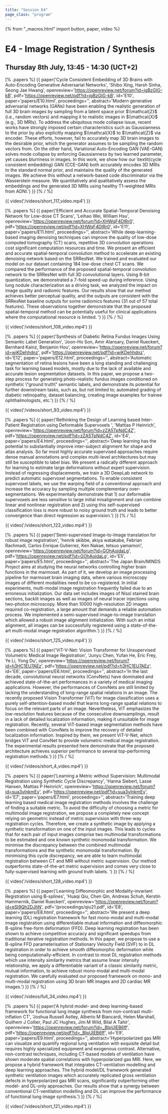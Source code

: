 ```yaml
---
title: "Session E4"
page_class: "program"
---
```


{% from "_macros.html" import button, paper, video %}

# E4 - Image Registration / Synthesis
##  Thursday 8th July, 13:45 - 14:30 (UCT+2)


[% .papers %]
{{ paper('Cycle Consistent Embedding of 3D Brains with Auto-Encoding Generative Adversarial Networks',
        'Shibo Xing, Harsh Sinha, Seong Jae Hwang',
        openreview='https://openreview.net/forum?id=jgBzGIG-kB',
        pdf='https://openreview.net/pdf?id=jgBzGIG-kB',
        id='E10',
        paper='papers/E10.html',
        proceedings='',
        abstract='Modern generative adversarial networks (GANs) have been enabling the realistic generation of full 3D brain images by sampling from a latent space prior $\\mathcal{Z}$ (i.e., random vectors) and mapping it to realistic images in $\\mathcal{X}$ (e.g., 3D MRIs). To address the ubiquitous mode collapse issue, recent works have strongly imposed certain characteristics such as Gaussianness to the prior by also explicitly mapping $\\mathcal{X}$ to $\\mathcal{Z}$ via encoder. These efforts, however, fail to accurately map 3D brain images to the desirable prior, which the generator assumes to be sampling the random vectors from. On the other hand, Variational Auto-Encoding GAN (VAE-GAN) solves mode collapse by enforcing Gaussianness by two learned parameter, yet causes blurriness in images. In this work, we show how our \\textit{cycle consistent embedding} GAN (CCE-GAN) both accurately encodes 3D MRIs to the standard normal prior, and maintains the quality of the generated images. We achieve this without a network-based code discriminator via the Wasserstein measure. We quantitatively and qualitatively assess the embeddings and the generated 3D MRIs using healthy T1-weighted MRIs from ADNI.')
}}
[% / %]
                        
{{ video('/videos/short_117_video.mp4') }}
                        
[% .papers %]
{{ paper('Efficient and Accurate Spatial-Temporal Denoising Network for Low-dose CT Scans',
        'Leihao Wei, William Hsu',
        openreview='https://openreview.net/forum?id=XHWqF4DlRr0',
        pdf='https://openreview.net/pdf?id=XHWqF4DlRr0',
        id='E11',
        paper='papers/E11.html',
        proceedings='',
        abstract='While deep-learning-based imaging denoising techniques can improve the quality of low-dose computed tomography (CT) scans, repetitive 3D convolution operations cost significant computation resources and time. We present an efficient and accurate spatial-temporal convolution method to accelerate an existing denoising network based on the SRResNet. We trained and evaluated our model on our dataset containing 184 low-dose chest CT scans. We compared the performance of the proposed spatial-temporal convolution network to the SRResNet with full 3D convolutional layers. Using 8-bit quantization, we demonstrated a 7-fold speed-up during inference. Using lung nodule characterization as a driving task, we analyzed the impact on image quality and radiomic features. Our results show that our method achieves better perceptual quality, and the outputs are consistent with the SRResNet baseline outputs for some radiomics features (31 out of 57 total features). These observations together demonstrate that the proposed spatial-temporal method can be potentially useful for clinical applications where the computational resource is limited. ')
}}
[% / %]
                        
{{ video('/videos/short_108_video.mp4') }}
                        
[% .papers %]
{{ paper('Synthesis of Diabetic Retina Fundus Images Using Semantic Label Generation',
        'Joon-Ho Son, Amir Alansary, Daniel Rueckert, Bernhard Kainz, Benjamin Hou',
        openreview='https://openreview.net/forum?id=wiKDehhdnz',
        pdf='https://openreview.net/pdf?id=wiKDehhdnz',
        id='E12',
        paper='papers/E12.html',
        proceedings='',
        abstract='Automatic segmentation of retina lesions have been a long standing and challenging task for learning based models, mostly due to the lack of available and accurate lesion segmentation datasets. In this paper, we propose a two-step process for generating photo-realistic fundus images conditioned on synthetic \\"ground truth\\" semantic labels, and demonstrate its potential for further downstream tasks, such as, but not limited to; automated grading of diabetic retinopathy, dataset balancing, creating image examples for trainee ophthalmologists, etc.')
}}
[% / %]
                        
{{ video('/videos/short_93_video.mp4') }}
                        
[% .papers %]
{{ paper('Rethinking the Design of Learning based Inter-Patient Registration using Deformable Supervoxels ',
        'Mattias P Heinrich',
        openreview='https://openreview.net/forum?id=zZA5TpNdC4Z',
        pdf='https://openreview.net/pdf?id=zZA5TpNdC4Z',
        id='E4',
        paper='papers/E4.html',
        proceedings='',
        abstract='Deep learning has the potential to substantially improve inter-subject alignment for shape and atlas analysis. So far most highly accurate supervised approaches require dense manual annotations and complex multi-level architectures but may still be susceptible to label bias. We present a radically different approach for learning to estimate large deformations without expert supervision. Instead of regressing displacements, we train a 3D DeepLab network to predict automatic supervoxel segmentations. To enable consistent supervoxel labels, we use the warping field of a conventional approach and increase the accuracy by sampling multiple complementary over-segmentations. We experimentally demonstrate that 1) our deformable supervoxels are less sensitive to large initial misalignment and can combine linear and nonlinear registration and 2) using this self-supervised classification loss is more robust to noisy ground truth and leads to better convergence than direct regression as supervision.')
}}
[% / %]
                        
{{ video('/videos/short_122_video.mp4') }}
                        
[% .papers %]
{{ paper('Semi-supervised Image-to-Image translation for robust image registration',
        'henrik skibbe, akiya watakabe, Febrian Rachmadi, Carlos Enrique Gutierrez, Ken Nakae, tetsuo yamamori',
        openreview='https://openreview.net/forum?id=GOhAojdaLg',
        pdf='https://openreview.net/pdf?id=GOhAojdaLg',
        id='E5',
        paper='papers/E5.html',
        proceedings='',
        abstract='The Japan Brain/MINDS Project aims at studying the neural networks controlling higher brain functions in the marmoset. As part of it, we develop an image processing pipeline for marmoset brain imaging data, where various microscopy images of different modalities need to be co-registered. In initial experiments, multi-modal image registration frequently failed due to an erroneous initialization. Our data set includes images of Nissl stained brain sections, backlit images as well as images of neural tracer injections using two-photon microscopy. More than 10000 high-resolution 2D images required co-registration, a large amount that demands a reliable automation process. We implemented a semi-supervised image-to-image translation which allowed a robust image alignment initialization. With such an initial alignment, all images can be successfully registered using a state-of-the-art multi-modal image registration algorithm.')
}}
[% / %]
                        
{{ video('/videos/short_125_video.mp4') }}
                        
[% .papers %]
{{ paper('ViT-V-Net: Vision Transformer for Unsupervised Volumetric Medical Image Registration',
        'Junyu Chen, Yufan He, Eric Frey, Ye Li, Yong Du',
        openreview='https://openreview.net/forum?id=h3HC1EU7AEz',
        pdf='https://openreview.net/pdf?id=h3HC1EU7AEz',
        id='E6',
        paper='papers/E6.html',
        proceedings='',
        abstract='In the last decade, convolutional neural networks (ConvNets) have dominated and achieved state-of-the-art performances in a variety of medical imaging applications. However, the performances of ConvNets are still limited by lacking the understanding of long-range spatial relations in an image. The recently proposed Vision Transformer (ViT) for image classification uses a purely self-attention-based model that learns long-range spatial relations to focus on the relevant parts of an image. Nevertheless, ViT emphasizes the low-resolution features because of the consecutive downsamplings, result in a lack of detailed localization information, making it unsuitable for image registration. Recently, several ViT-based image segmentation methods have been combined with ConvNets to improve the recovery of detailed localization information. Inspired by them, we present ViT-V-Net, which bridges ViT and ConvNet to provide volumetric medical image registration. The experimental results presented here demonstrate that the proposed architecture achieves superior performance to several top-performing registration methods.')
}}
[% / %]
                        
{{ video('/videos/short_4_video.mp4') }}
                        
[% .papers %]
{{ paper('Learning a Metric without Supervision: Multimodal Registration using Synthetic Cycle Discrepancy',
        'Hanna Siebert, Lasse Hansen, Mattias P Heinrich',
        openreview='https://openreview.net/forum?id=sua3vlnkmEv',
        pdf='https://openreview.net/pdf?id=sua3vlnkmEv',
        id='E7',
        paper='papers/E7.html',
        proceedings='',
        abstract='Training deep learning based medical image registration methods involves the challenge of finding a suitable metric. To avoid the difficulty of choosing a metric for multimodal image registration, we propose a completely new concept relying on geometric instead of metric supervision with three-way registration cycles. Therefore, we create a synthetic image by applying a synthetic transformation on one of the input images. This leads to cycles that for each pair of input images comprise two multimodal transformations to be estimated and one known synthetic monomodal transformation. We minimise the discrepancy between the combined multimodal transformations and the synthetic monomodal transformation. By minimising this cycle discrepancy, we are able to learn multimodal registration between CT and MRI without metric supervision. Our method outperforms state-of-the-art metric supervision and comes very close to fully-supervised learning with ground truth labels. ')
}}
[% / %]
                        
{{ video('/videos/short_128_video.mp4') }}
                        
[% .papers %]
{{ paper('Learning Diffeomorphic and Modality-invariant Registration using B-splines',
        'Huaqi Qiu, Chen Qin, Andreas Schuh, Kerstin Hammernik, Daniel Rueckert',
        openreview='https://openreview.net/forum?id=eSI9Qh2DJhN',
        pdf='/proceedings/qiu21.pdf',
        id='E8',
        paper='papers/E8.html',
        proceedings='',
        abstract='We present a deep learning (DL) registration framework for fast mono-modal and multi-modal image registration using differentiable mutual information and diffeomorphic B-spline free-form deformation (FFD). Deep learning registration has been shown to achieve competitive accuracy and significant speedups from traditional iterative registration methods. In this paper, we propose to use a B-spline FFD parameterisation of Stationary Velocity Field (SVF) to in DL registration in order to achieve smooth diffeomorphic deformation while being computationally-efficient. In contrast to most DL registration methods which use intensity similarity metrics that assume linear intensity relationship, we apply a differentiable variant of a classic similarity metric, mutual information, to achieve robust mono-modal and multi-modal registration. We carefully evaluated our proposed framework on mono- and multi-modal registration using 3D brain MR images and 2D cardiac MR images.')
}}
[% / %]
                        
{{ video('/videos/full_34_video.mp4') }}
                        
[% .papers %]
{{ paper('A hybrid model- and deep learning-based framework for functional lung image synthesis from non-contrast multi-inflation CT',
        'Joshua Russell Astley, Alberto M Biancardi, Helen Marshall, Guilhem J Collier, Paul JC Hughes, Jim M Wild, Bilal A Tahir',
        openreview='https://openreview.net/forum?id=_BIpUlEB6ff',
        pdf='https://openreview.net/pdf?id=_BIpUlEB6ff',
        id='E9',
        paper='papers/E9.html',
        proceedings='',
        abstract='Hyperpolarized gas MRI can visualize and quantify regional lung ventilation with exquisite detail but requires highly specialized equipment and exogenous contrast. Alternative, non-contrast techniques, including CT-based models of ventilation have shown moderate spatial correlations with hyperpolarized gas MRI. Here, we propose a hybrid framework that integrates CT-ventilation modelling and deep learning approaches. The hybrid model/DL framework generated synthetic ventilation images which accurately replicated gross ventilation defects in hyperpolarized gas MRI scans, significantly outperforming other model- and DL-only approaches. Our results show that a synergy between conventional CT-ventilation modelling and DL can improve the performance of functional lung image synthesis.')
}}
[% / %]
                        
{{ video('/videos/short_121_video.mp4') }}
                        